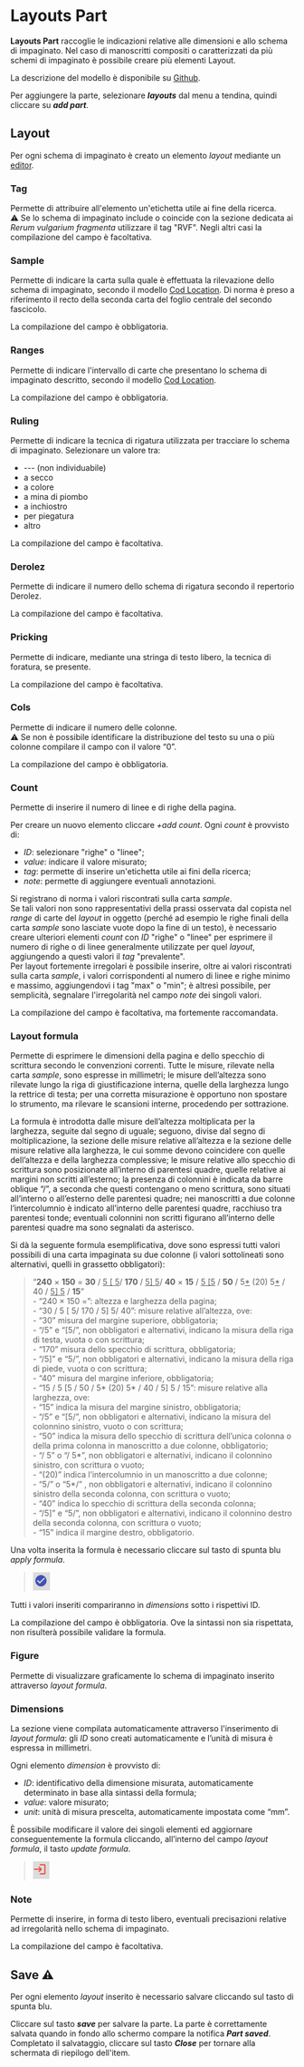 # Layouts Part

**Layouts Part** raccoglie le indicazioni relative alle dimensioni e allo schema di impaginato. Nel caso di manoscritti compositi o caratterizzati da più schemi di impaginato è possibile creare più elementi Layout.

La descrizione del modello è disponibile su [Github](https://github.com/vedph/cadmus-codicology#codlayoutspart).

Per aggiungere la parte, selezionare **_layouts_** dal menu a tendina, quindi cliccare su **_add part_**.  

## Layout
Per ogni schema di impaginato è creato un elemento _layout_ mediante un [editor](Editor_Brick.md).

### Tag
Permette di attribuire all'elemento un'etichetta utile ai fine della ricerca.  
⚠️ Se lo schema di impaginato include o coincide con la sezione dedicata ai _Rerum vulgarium fragmenta_ utilizzare il tag "RVF". Negli altri casi la compilazione del campo è facoltativa.

### Sample
Permette di indicare la carta sulla quale è effettuata la rilevazione dello schema di impaginato, secondo il modello [Cod Location](Cod_Location_Brick.md). Di norma è preso a riferimento il recto della seconda carta del foglio centrale del secondo fascicolo.

La compilazione del campo è obbligatoria.

### Ranges
Permette di indicare l'intervallo di carte che presentano lo schema di impaginato descritto, secondo il modello [Cod Location](Cod_Location_Brick.md).

La compilazione del campo è obbligatoria.

### Ruling
Permette di indicare la tecnica di rigatura utilizzata per tracciare lo schema di impaginato. Selezionare un valore tra:
* --- (non individuabile)
* a secco
* a colore
* a mina di piombo
* a inchiostro
* per piegatura
* altro

La compilazione del campo è facoltativa.

### Derolez
Permette di indicare il numero dello schema di rigatura secondo il repertorio Derolez.

La compilazione del campo è facoltativa.

### Pricking
Permette di indicare, mediante una stringa di testo libero, la tecnica di foratura, se presente.

La compilazione del campo è facoltativa.

### Cols
Permette di indicare il numero delle colonne.  
⚠️ Se non è possibile identificare la distribuzione del testo su una o più colonne compilare il campo con il valore “0”.  

La compilazione del campo è obbligatoria.

### Count
Permette di inserire il numero di linee e di righe della pagina. 

Per creare un nuovo elemento cliccare _+add count_. Ogni _count_ è provvisto di: 
* _ID_: selezionare "righe" o "linee";
* _value_: indicare il valore misurato; 
* _tag_: permette di inserire un'etichetta utile ai fini della ricerca;
* _note_: permette di aggiungere eventuali annotazioni.  


Si registrano di norma i valori riscontrati sulla carta _sample_.  
Se tali valori non sono rappresentativi della prassi osservata dal copista nel _range_ di carte del _layout_ in oggetto (perché ad esempio le righe finali della carta _sample_ sono lasciate vuote dopo la fine di un testo), è necessario creare ulteriori elementi _count_ con _ID_ "righe" o "linee" per esprimere il numero di righe o di linee generalmente utilizzate per quel _layout_, aggiungendo a questi valori il _tag_ "prevalente".  
Per layout fortemente irregolari è possibile inserire, oltre ai valori riscontrati sulla carta _sample_, i valori corrispondenti al numero di linee e righe minimo e massimo, aggiungendovi i tag "max" o "min"; è altresì possibile, per semplicità, segnalare l'irregolarità nel campo _note_ dei singoli valori.  

La compilazione del campo è facoltativa, ma fortemente raccomandata.

### Layout formula
Permette di esprimere le dimensioni della pagina e dello specchio di scrittura secondo le convenzioni correnti. Tutte le misure, rilevate nella carta _sample_, sono espresse in millimetri; le misure dell’altezza sono rilevate lungo la riga di giustificazione interna, quelle della larghezza lungo la rettrice di testa; per una corretta misurazione è opportuno non spostare lo strumento, ma rilevare le scansioni interne, procedendo per sottrazione.

La formula è introdotta dalle misure dell’altezza moltiplicata per la larghezza, seguite dal segno di uguale; seguono, divise dal segno di moltiplicazione, la sezione delle misure relative all’altezza e la sezione delle misure relative alla larghezza, le cui somme devono coincidere con quelle dell’altezza e della larghezza complessive; le misure relative allo specchio di scrittura sono posizionate all’interno di parentesi quadre, quelle relative ai margini non scritti all’esterno; la presenza di colonnini è indicata da barre oblique “/”, a seconda che questi contengano o meno scrittura, sono situati all’interno o all’esterno delle parentesi quadre; nei manoscritti a due colonne l’intercolumnio è indicato all’interno delle parentesi quadre, racchiuso tra parentesi tonde; eventuali colonnini non scritti figurano all’interno delle parentesi quadre ma sono segnalati da asterisco.

Si dà la seguente formula esemplificativa, dove sono espressi tutti valori possibili di una carta impaginata su due colonne (i valori sottolineati sono alternativi, quelli in grassetto obbligatori):

> “**240** × **150** = **30** / <u>5 [ 5</u>/ **170** / <u>5] 5</u>/ **40** × **15** / <u>5 [5</u> / **50** / 5<u>\*</u> (20) 5<u>\*</u> / 40 / <u>5] 5</u> / **15**”  
>     - “240 × 150 =”: altezza e larghezza della pagina;  
>      - “30 / 5 [ 5/ 170 / 5] 5/ 40”: misure relative all’altezza, ove:  
>              - “30” misura del margine superiore, obbligatoria;   
>              - “/5” e “[5/”, non obbligatori e alternativi, indicano la misura della riga di testa, vuota o con scrittura;   
>              - “170” misura dello specchio di scrittura, obbligatoria;   
>              - “/5]” e “5/”, non obbligatori e alternativi, indicano la misura della riga di piede, vuota o con scrittura;   
>              - “40” misura del margine inferiore, obbligatoria;  
>       - “15 / 5 [5 / 50 / 5* (20) 5* / 40 / 5] 5 / 15”: misure relative alla larghezza, ove:   
>              - “15” indica la misura del margine sinistro, obbligatoria;   
>              - “/5” e “[5/”, non obbligatori e alternativi, indicano la misura del colonnino sinistro, vuoto o con scrittura;   
>              - “50” indica la misura dello specchio di scrittura dell’unica colonna o della prima colonna in manoscritto a due colonne, obbligatorio;   
>              - “/ 5” o “/ 5*”, non obbligatori e alternativi, indicano il colonnino sinistro, con scrittura o vuoto;   
>              - “(20)” indica l’intercolumnio in un manoscritto a due colonne;   
>              - “5/” o “5*/” , non obbligatori e alternativi, indicano il colonnino sinistro della seconda colonna, con scrittura o vuoto;   
>              - “40” indica lo specchio di scrittura della seconda colonna;   
>              - “/5]” e “5/”, non obbligatori e alternativi, indicano il colonnino destro della seconda colonna, con scrittura o vuoto;   
>              - “15” indica il margine destro, obbligatorio.


Una volta inserita la formula è necessario cliccare sul tasto di spunta blu _apply formula_. 
> ![](https://github.com/petrarchsitinera/linee-guida/blob/1a94390ee30ce0a5b737f4b1fd4dabbf453c4c06/docs/assets/images/layout_applyfor.png?raw=true)   

Tutti i valori inseriti compariranno in _dimensions_ sotto i rispettivi ID.

La compilazione del campo è obbligatoria. Ove la sintassi non sia rispettata, non risulterà possibile validare la formula.

### Figure
Permette di visualizzare graficamente lo schema di impaginato inserito attraverso _layout formula_.

### Dimensions 
La sezione viene compilata automaticamente attraverso l'inserimento di _layout formula_: gli _ID_ sono creati automaticamente e l’unità di misura è espressa in millimetri. 

Ogni elemento _dimension_ è provvisto di: 
* _ID_: identificativo della dimensione misurata, automaticamente determinato in base alla sintassi della formula; 
* _value_: valore misurato; 
* _unit_: unità di misura prescelta, automaticamente impostata come “mm”. 

È possibile modificare il valore dei singoli elementi ed aggiornare conseguentemente la formula cliccando, all’interno del campo _layout formula_, il tasto _update formula_.  
> ![](https://github.com/petrarchsitinera/linee-guida/blob/1a94390ee30ce0a5b737f4b1fd4dabbf453c4c06/docs/assets/images/layout_updatefor.png?raw=true)


### Note
Permette di inserire, in forma di testo libero, eventuali precisazioni relative ad irregolarità nello schema di impaginato.

La compilazione del campo è facoltativa.

## Save ⚠️ 

Per ogni elemento _layout_ inserito è necessario salvare cliccando sul tasto di spunta blu.

Cliccare sul tasto **_save_** per salvare la parte.
La parte è correttamente salvata quando in fondo allo schermo compare la notifica **_Part saved_**.  
Completato il salvataggio, cliccare sul tasto **_Close_** per tornare alla schermata di riepilogo dell'item.
